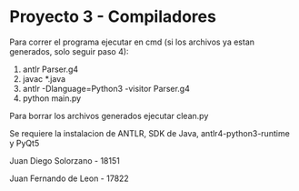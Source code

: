 # Proyecto 3 - Compiladores

Para correr el programa ejecutar en cmd (si los archivos ya estan generados, solo seguir paso 4):
1. antlr Parser.g4
2. javac *.java
3. antlr -Dlanguage=Python3 -visitor Parser.g4
4. python main.py

Para borrar los archivos generados ejecutar clean.py

Se requiere la instalacion de ANTLR, SDK de Java, antlr4-python3-runtime y PyQt5

Juan Diego Solorzano - 18151

Juan Fernando de Leon - 17822
